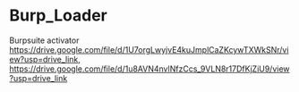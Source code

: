 # Burp_Loader
Burpsuite activator
https://drive.google.com/file/d/1U7orgLwyjvE4kuJmplCaZKcywTXWkSNr/view?usp=drive_link, 
https://drive.google.com/file/d/1u8AVN4nvlNfzCcs_9VLN8r17DfKjZiU9/view?usp=drive_link
